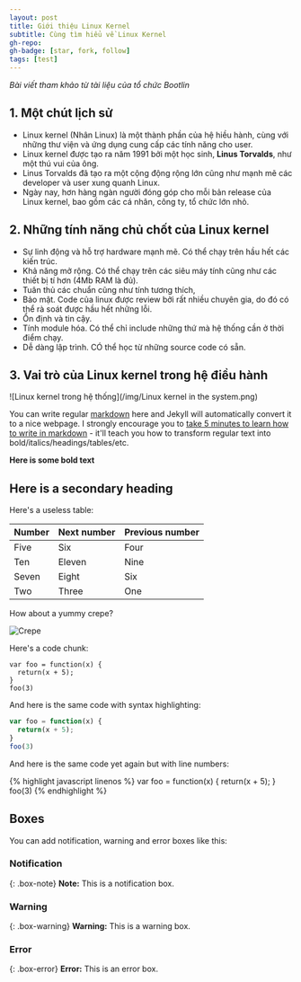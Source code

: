 ```yaml
---
layout: post
title: Giới thiệu Linux Kernel
subtitle: Cùng tìm hiểu về Linux Kernel
gh-repo: 
gh-badge: [star, fork, follow]
tags: [test]
---
```


_Bài viết tham khảo từ tài liệu của tổ chức Bootlin_

## 1. Một chút lịch sử
  * Linux kernel (Nhân Linux) là một thành phần của hệ hiều hành, cùng với những thư viện và ứng dụng cung cấp các tính năng cho user.
  * Linux kernel được tạo ra năm 1991 bởi một học sinh, **Linus Torvalds**, như một thú vui của ông.
  * Linus Torvalds đã tạo ra một cộng động rộng lớn cũng như mạnh mẽ các developer và user xung quanh Linux.
  * Ngày nay, hơn hàng ngàn người đóng góp cho mỗi bản release của Linux kernel, bao gồm các cá nhân, công ty, tổ chức lớn nhỏ.

## 2. Những tính năng chủ chốt của Linux kernel
  * Sự linh động và hỗ trợ hardware mạnh mẽ. Có thể chạy trên hầu hết các kiến trúc.
  * Khả năng mở rộng. Có thể chạy trên các siêu máy tính cũng như các thiết bị tí hơn (4Mb RAM là đủ).
  * Tuân thủ các chuẩn cũng như tính tương thích,
  * Bảo mật. Code của linux được review bởi rất nhiều chuyên gia, do đó có thể rà soát được hầu hết những lỗi.
  * Ổn định và tin cậy.
  * Tính module hóa. Có thể chỉ include những thứ mà hệ thống cần ở thời điểm chạy.
  * Dễ  dàng lập trình. CÓ thể học từ những source code có sẵn. 
## 3. Vai trò của Linux kernel trong hệ điều hành
  ![Linux kernel trong hệ thống](/img/Linux kernel in the system.png)

You can write regular [markdown](http://markdowntutorial.com/) here and Jekyll will automatically convert it to a nice webpage.  I strongly encourage you to [take 5 minutes to learn how to write in markdown](http://markdowntutorial.com/) - it'll teach you how to transform regular text into bold/italics/headings/tables/etc.

**Here is some bold text**

## Here is a secondary heading

Here's a useless table:

| Number | Next number | Previous number |
| :------ |:--- | :--- |
| Five | Six | Four |
| Ten | Eleven | Nine |
| Seven | Eight | Six |
| Two | Three | One |


How about a yummy crepe?

![Crepe](http://s3-media3.fl.yelpcdn.com/bphoto/cQ1Yoa75m2yUFFbY2xwuqw/348s.jpg)

Here's a code chunk:

~~~
var foo = function(x) {
  return(x + 5);
}
foo(3)
~~~

And here is the same code with syntax highlighting:

```javascript
var foo = function(x) {
  return(x + 5);
}
foo(3)
```

And here is the same code yet again but with line numbers:

{% highlight javascript linenos %}
var foo = function(x) {
  return(x + 5);
}
foo(3)
{% endhighlight %}

## Boxes
You can add notification, warning and error boxes like this:

### Notification

{: .box-note}
**Note:** This is a notification box.

### Warning

{: .box-warning}
**Warning:** This is a warning box.

### Error

{: .box-error}
**Error:** This is an error box.
